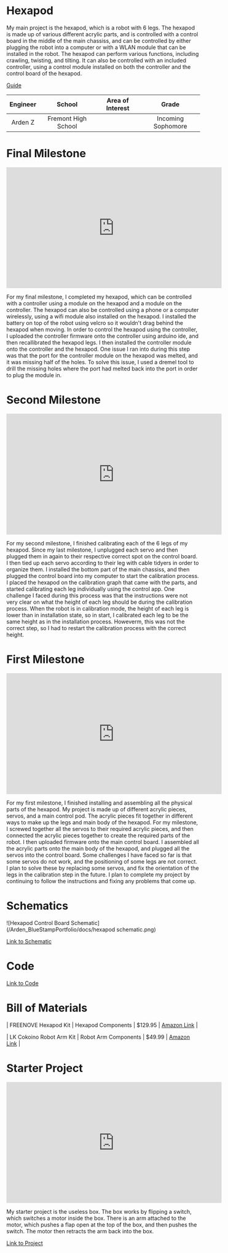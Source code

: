 
 # Hexapod
My main project is the hexapod, which is a robot with 6 legs. The hexapod is made up of various different acrylic parts, and is controlled with a control board in the middle of the main chassiss, and can be controlled by either plugging the robot into a computer or with a WLAN module that can be installed in the robot. The hexapod can perform various functions, including crawling, twisting, and tilting. It can also be controlled with an included controller, using a control module installed on both the controller and the control board of the hexapod. 

[Guide](https://github.com/Freenove/Freenove_Hexapod_Robot_Kit)


| **Engineer** | **School** | **Area of Interest** | **Grade** |
|:--:|:--:|:--:|:--:|
| Arden Z | Fremont High School |  | Incoming Sophomore

<!---
**Replace the BlueStamp logo below with an image of yourself and your completed project. Follow the guide [here](https://tomcam.github.io/least-github-pages/adding-images-github-pages-site.html) if you need help.**

![Headstone Image](logo.svg)

-->
  
# Final Milestone

<iframe width="560" height="315" src="https://www.youtube.com/embed/SFgJRhP5xGY" title="YouTube video player" frameborder="0" allow="accelerometer; autoplay; clipboard-write; encrypted-media; gyroscope; picture-in-picture; web-share" allowfullscreen></iframe>

For my final milestone, I completed my hexapod, which can be controlled with a controller using a module on the hexapod and a module on the controller. The hexapod can also be controlled using a phone or a computer wirelessly, using a wifi module also installed on the hexapod. I installed the battery on top of the robot using velcro so it wouldn't drag behind the hexapod when moving. In order to control the hexapod using the controller, I uploaded the controller firmware onto the controller using arduino ide, and then recallibrated the hexapod legs. I then installed the controller module onto the controller and the hexapod. One issue I ran into during this step was that the port for the controller module on the hexapod was melted, and it was missing half of the holes. To solve this issue, I used a dremel tool to drill the missing holes where the port had melted back into the port in order to plug the module in. 


# Second Milestone

<iframe width="560" height="315" src="https://www.youtube.com/embed/-hPhnmBrBKs" title="YouTube video player" frameborder="0" allow="accelerometer; autoplay; clipboard-write; encrypted-media; gyroscope; picture-in-picture; web-share" allowfullscreen></iframe>

For my second milestone, I finished calibrating each of the 6 legs of my hexapod. Since my last milestone, I unplugged each servo and then plugged them in again to their respective correct spot on the control board. I then tied up each servo according to their leg with cable tidyers in order to organize them. I installed the bottom part of the main chassiss, and then plugged the control board into my computer to start the calibration process. I placed the hexapod on the calibration graph that came with the parts, and started calibrating each leg individually using the control app. One challenge I faced during this process was that the instructions were not very clear on what the height of each leg should be during the calibration process. When the robot is in calibration mode, the height of each leg is lower than in installation state, so in start, I calibrated each leg to be the same height as in the installation process. Howeverm, this was not the correct step, so I had to restart the calibration process with the correct height. 

# First Milestone

<iframe width="560" height="315" src="https://www.youtube.com/embed/kaPv2Ap6h-M" title="YouTube video player" frameborder="0" allow="accelerometer; autoplay; clipboard-write; encrypted-media; gyroscope; picture-in-picture; web-share" allowfullscreen></iframe>

For my first milestone, I finished installing and assembling all the physical parts of the hexapod. My project is made up of different acrylic pieces, servos, and a main control pod. The acrylic pieces fit together in different ways to make up the legs and main body of the hexapod. For my milestone, I screwed together all the servos to their required acrylic pieces, and then connected the acrylic pieces together to create the required parts of the robot. I then uploaded firmware onto the main control board. I assembled all the acrylic parts onto the main body of the hexapod, and plugged all the servos into the control board. Some challenges I have faced so far is that some servos do not work, and the positioning of some legs are not correct. I plan to solve these by replacing some servos, and fix the orientation of the legs in the calibration step in the future. I plan to complete my project by continuing to follow the instructions and fixing any problems that come up. 


# Schematics 
![Hexapod Control Board Schematic](/Arden_BlueStampPortfolio/docs/hexapod schematic.png)

[Link to Schematic](https://github.com/Freenove/Freenove_Hexapod_Robot_Kit/blob/master/Hardware/FNM0019B_Freenove%20Crawling%20Robot%20Controller%20V3.1_Schematic.pdf/)

# Code
[Link to Code](https://github.com/Freenove/Freenove_Hexapod_Robot_Kit/tree/master/ProcessingApp/)

# Bill of Materials

| FREENOVE Hexapod Kit | Hexapod Components | $129.95 | [Amazon Link](https://www.amazon.com/Freenove-Raspberry-Crawling-Detailed-Tutorial/dp/B07FLVZ2DN?th=1/) |

| LK Cokoino Robot Arm Kit | Robot Arm Components | $49.99 | [Amazon Link](https://www.amazon.com/LK-COKOINO-Compliment-Engineering-Technology/dp/B081FG1JQ1/) |

# Starter Project
<iframe width="560" height="315" src="https://www.youtube.com/embed/wo1IoIR5G-k" title="YouTube video player" frameborder="0" allow="accelerometer; autoplay; clipboard-write; encrypted-media; gyroscope; picture-in-picture; web-share" allowfullscreen></iframe>

My starter project is the useless box. The box works by flipping a switch, which switches a motor inside the box. There is an arm attached to the motor, which pushes a flap open at the top of the box, and then pushes the switch. The motor then retracts the arm back into the box.

[Link to Project](http://www.spikenzielabs.com/Catalog/useless-machine/the-useless-machine-kit-no-soldering-required/)

